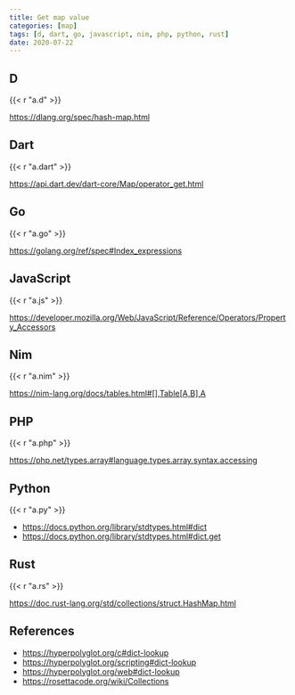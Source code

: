 ```yaml
---
title: Get map value
categories: [map]
tags: [d, dart, go, javascript, nim, php, python, rust]
date: 2020-07-22
---
```


## D

{{< r "a.d" >}}

<https://dlang.org/spec/hash-map.html>

## Dart

{{< r "a.dart" >}}

<https://api.dart.dev/dart-core/Map/operator_get.html>

## Go

{{< r "a.go" >}}

<https://golang.org/ref/spec#Index_expressions>

## JavaScript

{{< r "a.js" >}}

<https://developer.mozilla.org/Web/JavaScript/Reference/Operators/Property_Accessors>

## Nim

{{< r "a.nim" >}}

<https://nim-lang.org/docs/tables.html#[],Table[A,B],A>

## PHP

{{< r "a.php" >}}

<https://php.net/types.array#language.types.array.syntax.accessing>

## Python

{{< r "a.py" >}}

- <https://docs.python.org/library/stdtypes.html#dict>
- <https://docs.python.org/library/stdtypes.html#dict.get>

## Rust

{{< r "a.rs" >}}

<https://doc.rust-lang.org/std/collections/struct.HashMap.html>

## References

- <https://hyperpolyglot.org/c#dict-lookup>
- <https://hyperpolyglot.org/scripting#dict-lookup>
- <https://hyperpolyglot.org/web#dict-lookup>
- <https://rosettacode.org/wiki/Collections>
